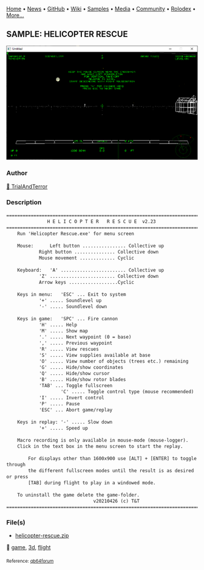 [Home](https://qb64.com) • [News](../../news.md) • [GitHub](../../github.md) • [Wiki](../../wiki.md) • [Samples](../../samples.md) • [Media](../../media.md) • [Community](../../community.md) • [Rolodex](../../rolodex.md) • [More...](../../more.md)

## SAMPLE: HELICOPTER RESCUE

![screenshot.png](img/screenshot.png)

### Author

[🐝 TrialAndTerror](../trialandterror.md) 

### Description

```text
=================================================================================
		       H E L I C O P T E R   R E S C U E  v2.23
=================================================================================
	Run 'Helicopter Rescue.exe' for menu screen
		
	Mouse:		Left button ................ Collective up
			Right button ............... Collective down
			Mouse movement ............. Cyclic
	
	Keyboard:	'A' ........................ Collective up
			'Z' ........................ Collective down
			Arrow keys ..................Cyclic 	
        
	Keys in menu:	'ESC' ... Exit to system
			'+' ..... Soundlevel up
			'-' ..... Soundlevel down
	
	Keys in game:	'SPC' ... Fire cannon
			'H' ..... Help
			'M' ..... Show map		
			'.' ..... Next waypoint (0 = base)
			',' ..... Previous waypoint 
			'R' ..... View rescues
			'S' ..... View supplies available at base
			'O' ..... View number of objects (trees etc.) remaining
			'G' ..... Hide/show coordinates	
			'Q' ..... Hide/show cursor
  			'B' ..... Hide/show rotor blades	
			'TAB' ... Toggle fullscreen
	                'C' ..... Toggle control type (mouse recommended)
			'I' ..... Invert control
			'P' ..... Pause
			'ESC' ... Abort game/replay    

	Keys in replay:	'-' ..... Slow down
			'+' ..... Speed up  

	Macro recording is only available in mouse-mode (mouse-logger).	
	Click in the text box in the menu screen to start the replay.

        For displays other than 1600x900 use [ALT] + [ENTER] to toggle through 
        the different fullscreen modes until the result is as desired or press
        [TAB] during flight to play in a windowed mode.

 	To uninstall the game delete the game-folder.
								v20210426 (c) T&T
=================================================================================
```

### File(s)

* [helicopter-rescue.zip](src/helicopter-rescue.zip)

🔗 [game](../game.md), [3d](../3d.md), [flight](../flight.md)


<sub>Reference: [qb64forum](https://qb64forum.alephc.xyz/index.php?topic=382) </sub>
